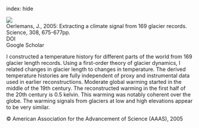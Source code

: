 index: hide

<div class="Citation">
    <div class="Citation-thumb CitationThumb-linked"  data-href="https://doi.org/10.1126/science.1107046">
      <img src="https://static.claimspace.cloud/climate-study-static/refs/thumbs/10/Oerlemans_2005-thumb.png" />
    </div>

  <div class="Citation-body">
    <div class="Citation-text">Oerlemans, J., 2005: Extracting a climate signal from 169 glacier records. <span class="Article-journal">Science, </span><span class="Article-volume">308, </span>675-677pp.</div>
    <div class="Citation-links">
      <div class="CitationLink" data-href="https://doi.org/10.1126/science.1107046">
        <div class="CitationLink-icon CitationLink-Doi"></div>
        <div class="CitationLink-text">DOI</div>
      </div>
      <div class="CitationLink" data-href="https://scholar.google.com/scholar?q=10.1126/science.1107046">
        <div class="CitationLink-icon CitationLink-Scholar"></div>
        <div class="CitationLink-text">Google Scholar</div>
      </div>
    </div>
  </div>
</div>

I constructed a temperature history for different parts of the world from 169 glacier length records. Using a first-order theory of glacier dynamics, I related changes in glacier length to changes in temperature. The derived temperature histories are fully independent of proxy and instrumental data used in earlier reconstructions. Moderate global warming started in the middle of the 19th century. The reconstructed warming in the first half of the 20th century is 0.5 kelvin. This warming was notably coherent over the globe. The warming signals from glaciers at low and high elevations appear to be very similar.

<div class="Citation-copy">
&copy; American Association for the Advancement of Science (AAAS), 2005
</div>